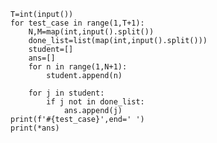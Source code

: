     T=int(input())
    for test_case in range(1,T+1):
        N,M=map(int,input().split())
        done_list=list(map(int,input().split()))
        student=[]
        ans=[]
        for n in range(1,N+1):
            student.append(n)

        for j in student:
            if j not in done_list:
                ans.append(j)
    print(f'#{test_case}',end=' ')
    print(*ans)